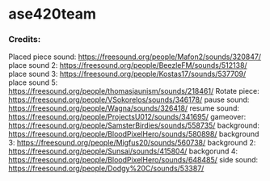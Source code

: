 # ase420team

### Credits:
Placed piece sound: https://freesound.org/people/Mafon2/sounds/320847/
place sound 2: https://freesound.org/people/BeezleFM/sounds/512138/
place sound 3: https://freesound.org/people/Kostas17/sounds/537709/
place sound 5: https://freesound.org/people/thomasjaunism/sounds/218461/
Rotate piece: https://freesound.org/people/VSokorelos/sounds/346178/
pause sound: https://freesound.org/people/Wagna/sounds/326418/
resume sound: https://freesound.org/people/ProjectsU012/sounds/341695/
gameover: https://freesound.org/people/SamsterBirdies/sounds/558735/
background: https://freesound.org/people/BloodPixelHero/sounds/580898/
background 3: https://freesound.org/people/Migfus20/sounds/560738/
background 2: https://freesound.org/people/Sunsai/sounds/415804/
backgorund 4: https://freesound.org/people/BloodPixelHero/sounds/648485/
side sound: https://freesound.org/people/Dodgy%20C/sounds/53387/
